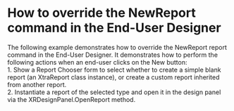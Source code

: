 # How to override the NewReport command in the End-User Designer


<p>The following example demonstrates how to override the NewReport report command in the End-User Designer. It demonstrates how to perform the following actions when an end-user clicks on the New button:<br />
1. Show a Report Chooser form to select whether to create a simple blank report (an XtraReport class instance), or create a custom report inherited from another report.<br />
2. Instantiate a report of the selected type and open it in the design panel via the XRDesignPanel.OpenReport method.</p>

<br/>


